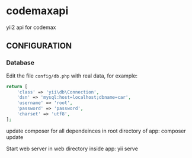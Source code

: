 # codemaxapi
yii2 api for codemax

CONFIGURATION
-------------

### Database

Edit the file `config/db.php` with real data, for example:

```php
return [
    'class' => 'yii\db\Connection',
    'dsn' => 'mysql:host=localhost;dbname=car',
    'username' => 'root',
    'password' => 'password',
    'charset' => 'utf8',
];
```

update composer for all dependeinces  in root directory of app:
 composer update 

Start web server in web directory inside app:
yii serve
